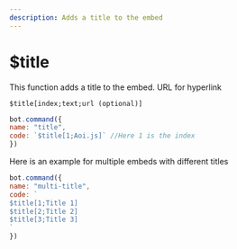 ```yaml
---
description: Adds a title to the embed
---
```


# $title

This function adds a title to the embed. URL for hyperlink

```text
$title[index;text;url (optional)]
```

```javascript
bot.command({
name: "title",
code: `$title[1;Aoi.js]` //Here 1 is the index
})
```

Here is an example for multiple embeds with different titles

```javascript
bot.command({
name: "multi-title",
code: `
$title[1;Title 1]
$title[2;Title 2]
$title[3;Title 3]
`
})
```
